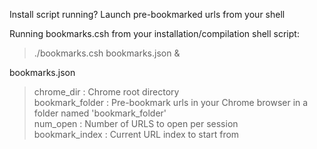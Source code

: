 Install script running? Launch pre-bookmarked urls from your shell 

Running bookmarks.csh from your installation/compilation shell script:  
>    ./bookmarks.csh bookmarks.json &
  
bookmarks.json  
>    chrome_dir  :  Chrome root directory  
>    bookmark_folder  :  Pre-bookmark urls in your Chrome browser in a folder named 'bookmark_folder'  
>    num_open  :  Number of URLS to open per session  
>    bookmark_index  :  Current URL index to start from  
  
  
 